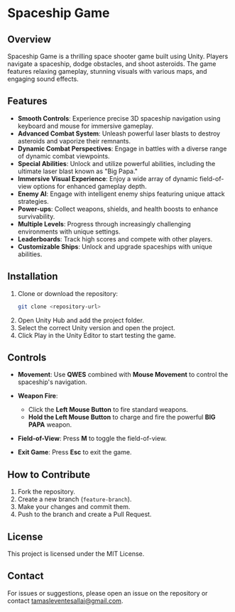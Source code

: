 # Spaceship Game

## Overview

Spaceship Game is a thrilling space shooter game built using Unity. Players navigate a spaceship, dodge obstacles, and shoot asteroids. The game features relaxing gameplay, stunning visuals with various maps, and engaging sound effects.

## Features

- **Smooth Controls**: Experience precise 3D spaceship navigation using keyboard and mouse for immersive gameplay.
- **Advanced Combat System**: Unleash powerful laser blasts to destroy asteroids and vaporize their remnants.
- **Dynamic Combat Perspectives**: Engage in battles with a diverse range of dynamic combat viewpoints.
- **Special Abilities**: Unlock and utilize powerful abilities, including the ultimate laser blast known as "Big Papa."
- **Immersive Visual Experience**: Enjoy a wide array of dynamic field-of-view options for enhanced gameplay depth.
- **Enemy AI**: Engage with intelligent enemy ships featuring unique attack strategies.
- **Power-ups**: Collect weapons, shields, and health boosts to enhance survivability.
- **Multiple Levels**: Progress through increasingly challenging environments with unique settings.
- **Leaderboards**: Track high scores and compete with other players.
- **Customizable Ships**: Unlock and upgrade spaceships with unique abilities.

## Installation

1. Clone or download the repository:
   ```bash
   git clone <repository-url>
2. Open Unity Hub and add the project folder.
3. Select the correct Unity version and open the project.
4. Click Play in the Unity Editor to start testing the game.

## Controls

- **Movement**: Use **QWES** combined with **Mouse Movement** to control the spaceship's navigation.

- **Weapon Fire**:  
  - Click the **Left Mouse Button** to fire standard weapons.
  - **Hold the Left Mouse Button** to charge and fire the powerful **BIG PAPA** weapon.

- **Field-of-View**: Press **M** to toggle the field-of-view.

- **Exit Game**: Press **Esc** to exit the game.



## How to Contribute

1. Fork the repository.
2. Create a new branch (`feature-branch`).
3. Make your changes and commit them.
4. Push to the branch and create a Pull Request.

## License

This project is licensed under the MIT License.

## Contact

For issues or suggestions, please open an issue on the repository or contact [tamasleventesallai@gmail.com](mailto:tamasleventesallai@gmail.com).
